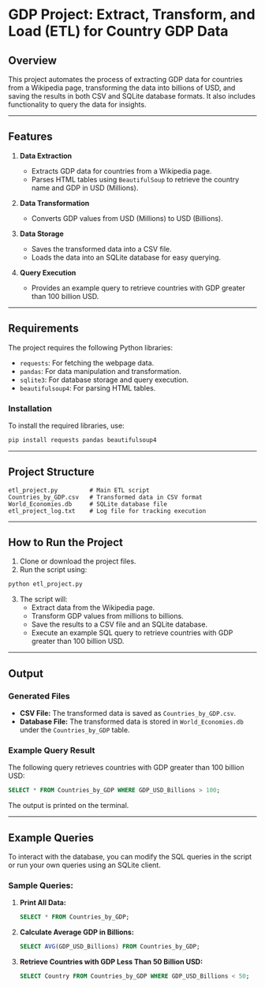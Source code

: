# GDP Project: Extract, Transform, and Load (ETL) for Country GDP Data

## Overview
This project automates the process of extracting GDP data for countries from a Wikipedia page, transforming the data into billions of USD, and saving the results in both CSV and SQLite database formats. It also includes functionality to query the data for insights.

---

## Features
1. **Data Extraction**
   - Extracts GDP data for countries from a Wikipedia page.
   - Parses HTML tables using `BeautifulSoup` to retrieve the country name and GDP in USD (Millions).

2. **Data Transformation**
   - Converts GDP values from USD (Millions) to USD (Billions).

3. **Data Storage**
   - Saves the transformed data into a CSV file.
   - Loads the data into an SQLite database for easy querying.

4. **Query Execution**
   - Provides an example query to retrieve countries with GDP greater than 100 billion USD.

---

## Requirements

The project requires the following Python libraries:
- `requests`: For fetching the webpage data.
- `pandas`: For data manipulation and transformation.
- `sqlite3`: For database storage and query execution.
- `beautifulsoup4`: For parsing HTML tables.

### Installation
To install the required libraries, use:
```bash
pip install requests pandas beautifulsoup4
```

---

## Project Structure

```plaintext
etl_project.py         # Main ETL script
Countries_by_GDP.csv   # Transformed data in CSV format
World_Economies.db     # SQLite database file
etl_project_log.txt    # Log file for tracking execution
```

---

## How to Run the Project

1. Clone or download the project files.
2. Run the script using:
```bash
python etl_project.py
```
3. The script will:
   - Extract data from the Wikipedia page.
   - Transform GDP values from millions to billions.
   - Save the results to a CSV file and an SQLite database.
   - Execute an example SQL query to retrieve countries with GDP greater than 100 billion USD.

---

## Output
### Generated Files
- **CSV File:** The transformed data is saved as `Countries_by_GDP.csv`.
- **Database File:** The transformed data is stored in `World_Economies.db` under the `Countries_by_GDP` table.

### Example Query Result
The following query retrieves countries with GDP greater than 100 billion USD:
```sql
SELECT * FROM Countries_by_GDP WHERE GDP_USD_Billions > 100;
```
The output is printed on the terminal.

---

## Example Queries
To interact with the database, you can modify the SQL queries in the script or run your own queries using an SQLite client.

### Sample Queries:
1. **Print All Data:**
   ```sql
   SELECT * FROM Countries_by_GDP;
   ```
2. **Calculate Average GDP in Billions:**
   ```sql
   SELECT AVG(GDP_USD_Billions) FROM Countries_by_GDP;
   ```
3. **Retrieve Countries with GDP Less Than 50 Billion USD:**
   ```sql
   SELECT Country FROM Countries_by_GDP WHERE GDP_USD_Billions < 50;
   ```


